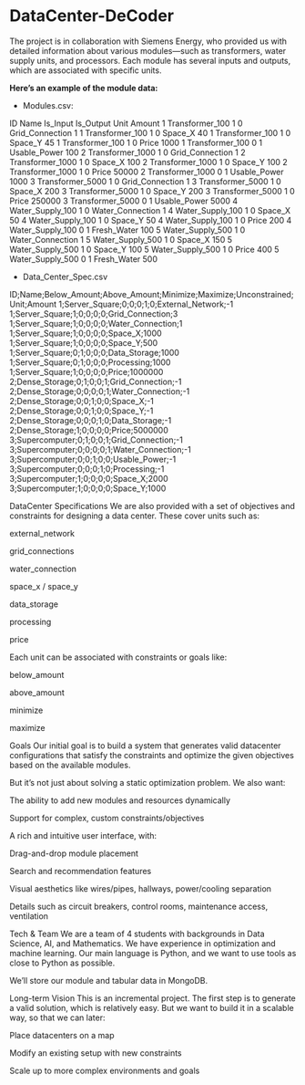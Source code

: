 # DataCenter-DeCoder
The project is in collaboration with Siemens Energy, who provided us with detailed information about various modules—such as transformers, water supply units, and processors. Each module has several inputs and outputs, which are associated with specific units.

**Here’s an example of the module data:**

* Modules.csv:

ID	Name	Is_Input	Is_Output	Unit	Amount
1	Transformer_100	1	0	Grid_Connection	1
1	Transformer_100	1	0	Space_X	40
1	Transformer_100	1	0	Space_Y	45
1	Transformer_100	1	0	Price	1000
1	Transformer_100	0	1	Usable_Power	100
2	Transformer_1000	1	0	Grid_Connection	1
2	Transformer_1000	1	0	Space_X	100
2	Transformer_1000	1	0	Space_Y	100
2	Transformer_1000	1	0	Price	50000
2	Transformer_1000	0	1	Usable_Power	1000
3	Transformer_5000	1	0	Grid_Connection	1
3	Transformer_5000	1	0	Space_X	200
3	Transformer_5000	1	0	Space_Y	200
3	Transformer_5000	1	0	Price	250000
3	Transformer_5000	0	1	Usable_Power	5000
4	Water_Supply_100	1	0	Water_Connection	1
4	Water_Supply_100	1	0	Space_X	50
4	Water_Supply_100	1	0	Space_Y	50
4	Water_Supply_100	1	0	Price	200
4	Water_Supply_100	0	1	Fresh_Water	100
5	Water_Supply_500	1	0	Water_Connection	1
5	Water_Supply_500	1	0	Space_X	150
5	Water_Supply_500	1	0	Space_Y	100
5	Water_Supply_500	1	0	Price	400
5	Water_Supply_500	0	1	Fresh_Water	500

* Data_Center_Spec.csv

ID;Name;Below_Amount;Above_Amount;Minimize;Maximize;Unconstrained;Unit;Amount
1;Server_Square;0;0;0;1;0;External_Network;-1
1;Server_Square;1;0;0;0;0;Grid_Connection;3
1;Server_Square;1;0;0;0;0;Water_Connection;1
1;Server_Square;1;0;0;0;0;Space_X;1000
1;Server_Square;1;0;0;0;0;Space_Y;500
1;Server_Square;0;1;0;0;0;Data_Storage;1000
1;Server_Square;0;1;0;0;0;Processing;1000
1;Server_Square;1;0;0;0;0;Price;1000000
2;Dense_Storage;0;1;0;0;1;Grid_Connection;-1
2;Dense_Storage;0;0;0;0;1;Water_Connection;-1
2;Dense_Storage;0;0;1;0;0;Space_X;-1
2;Dense_Storage;0;0;1;0;0;Space_Y;-1
2;Dense_Storage;0;0;0;1;0;Data_Storage;-1
2;Dense_Storage;1;0;0;0;0;Price;5000000
3;Supercomputer;0;1;0;0;1;Grid_Connection;-1
3;Supercomputer;0;0;0;0;1;Water_Connection;-1
3;Supercomputer;0;0;1;0;0;Usable_Power;-1
3;Supercomputer;0;0;0;1;0;Processing;-1
3;Supercomputer;1;0;0;0;0;Space_X;2000
3;Supercomputer;1;0;0;0;0;Space_Y;1000



DataCenter Specifications
We are also provided with a set of objectives and constraints for designing a data center. These cover units such as:

external_network

grid_connections

water_connection

space_x / space_y

data_storage

processing

price

Each unit can be associated with constraints or goals like:

below_amount

above_amount

minimize

maximize

Goals
Our initial goal is to build a system that generates valid datacenter configurations that satisfy the constraints and optimize the given objectives based on the available modules.

But it’s not just about solving a static optimization problem. We also want:

The ability to add new modules and resources dynamically

Support for complex, custom constraints/objectives

A rich and intuitive user interface, with:

Drag-and-drop module placement

Search and recommendation features

Visual aesthetics like wires/pipes, hallways, power/cooling separation

Details such as circuit breakers, control rooms, maintenance access, ventilation

Tech & Team
We are a team of 4 students with backgrounds in Data Science, AI, and Mathematics. We have experience in optimization and machine learning. Our main language is Python, and we want to use tools as close to Python as possible.

We’ll store our module and tabular data in MongoDB.

Long-term Vision
This is an incremental project. The first step is to generate a valid solution, which is relatively easy. But we want to build it in a scalable way, so that we can later:

Place datacenters on a map

Modify an existing setup with new constraints

Scale up to more complex environments and goals